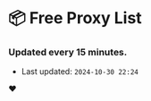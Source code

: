 # :package: Free Proxy List
### Updated every 15 minutes.

- Last updated: `2024-10-30 22:24`

:heart:
